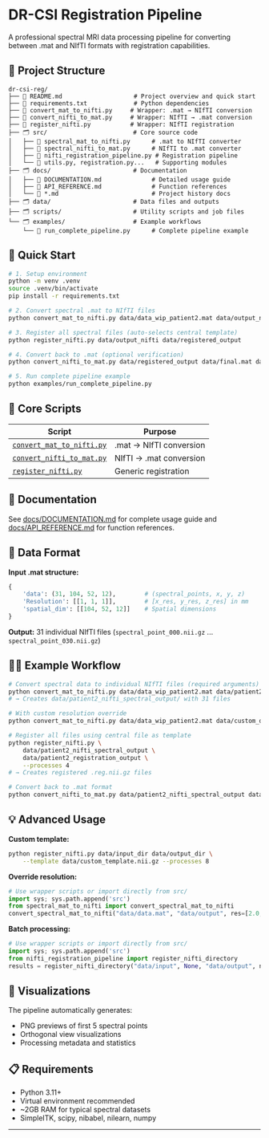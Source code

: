 # DR-CSI Registration Pipeline

A professional spectral MRI data processing pipeline for converting between .mat and NIfTI formats with registration capabilities.

## 📁 Project Structure

```
dr-csi-reg/
├── 📄 README.md                    # Project overview and quick start
├── 📄 requirements.txt             # Python dependencies
├── 📄 convert_mat_to_nifti.py     # Wrapper: .mat → NIfTI conversion
├── 📄 convert_nifti_to_mat.py     # Wrapper: NIfTI → .mat conversion  
├── 📄 register_nifti.py           # Wrapper: NIfTI registration
├── 🗂️ src/                        # Core source code
│   ├── 📄 spectral_mat_to_nifti.py      # .mat to NIfTI converter
│   ├── 📄 spectral_nifti_to_mat.py      # NIfTI to .mat converter
│   ├── 📄 nifti_registration_pipeline.py # Registration pipeline
│   └── 📄 utils.py, registration.py...   # Supporting modules
├── 🗂️ docs/                       # Documentation  
│   ├── 📄 DOCUMENTATION.md              # Detailed usage guide
│   ├── 📄 API_REFERENCE.md              # Function references
│   └── 📄 *.md                          # Project history docs
├── 🗂️ data/                       # Data files and outputs
├── 🗂️ scripts/                    # Utility scripts and job files
└── 🗂️ examples/                   # Example workflows
    └── 📄 run_complete_pipeline.py      # Complete pipeline example
```

## 🚀 Quick Start

```bash
# 1. Setup environment
python -m venv .venv
source .venv/bin/activate
pip install -r requirements.txt

# 2. Convert spectral .mat to NIfTI files
python convert_mat_to_nifti.py data/data_wip_patient2.mat data/output_nifti [--res x y z]

# 3. Register all spectral files (auto-selects central template)
python register_nifti.py data/output_nifti data/registered_output

# 4. Convert back to .mat (optional verification)
python convert_nifti_to_mat.py data/registered_output data/final.mat data/data_wip_patient2.mat

# 5. Run complete pipeline example
python examples/run_complete_pipeline.py
```

## 📁 Core Scripts

| Script | Purpose |
|--------|---------|
| [`convert_mat_to_nifti.py`](src/spectral_mat_to_nifti.py) | .mat → NIfTI conversion |
| [`convert_nifti_to_mat.py`](src/spectral_nifti_to_mat.py) | NIfTI → .mat conversion |
| [`register_nifti.py`](src/nifti_registration_pipeline.py) | Generic registration |

## 📖 Documentation

See [docs/DOCUMENTATION.md](docs/DOCUMENTATION.md) for complete usage guide and [docs/API_REFERENCE.md](docs/API_REFERENCE.md) for function references.

## 🔧 Data Format

**Input .mat structure:**
```python
{
    'data': (31, 104, 52, 12),        # (spectral_points, x, y, z)
    'Resolution': [[1, 1, 1]],        # [x_res, y_res, z_res] in mm
    'spatial_dim': [[104, 52, 12]]    # Spatial dimensions
}
```

**Output:** 31 individual NIfTI files (`spectral_point_000.nii.gz` ... `spectral_point_030.nii.gz`)

## 🏃‍♂️ Example Workflow

```bash
# Convert spectral data to individual NIfTI files (required arguments)
python convert_mat_to_nifti.py data/data_wip_patient2.mat data/patient2_nifti_spectral_output
# → Creates data/patient2_nifti_spectral_output/ with 31 files

# With custom resolution override
python convert_mat_to_nifti.py data/data_wip_patient2.mat data/custom_output/ --res 2.0 2.0 3.0

# Register all files using central file as template
python register_nifti.py \
    data/patient2_nifti_spectral_output \
    data/patient2_registration_output \
    --processes 4
# → Creates registered .reg.nii.gz files

# Convert back to .mat format
python convert_nifti_to_mat.py data/patient2_nifti_spectral_output data/reconstructed.mat data/data_wip_patient2.mat
```

## 💡 Advanced Usage

**Custom template:**
```bash
python register_nifti.py data/input_dir data/output_dir \
    --template data/custom_template.nii.gz --processes 8
```

**Override resolution:**
```python
# Use wrapper scripts or import directly from src/
import sys; sys.path.append('src')
from spectral_mat_to_nifti import convert_spectral_mat_to_nifti
convert_spectral_mat_to_nifti("data/data.mat", "data/output", res=[2.0, 2.0, 3.0])
```

**Batch processing:**
```python
# Use wrapper scripts or import directly from src/
import sys; sys.path.append('src')  
from nifti_registration_pipeline import register_nifti_directory
results = register_nifti_directory("data/input", None, "data/output", num_processes=12)
```

## 🎨 Visualizations

The pipeline automatically generates:
- PNG previews of first 5 spectral points
- Orthogonal view visualizations
- Processing metadata and statistics


## 📋 Requirements

- Python 3.11+
- Virtual environment recommended
- ~2GB RAM for typical spectral datasets
- SimpleITK, scipy, nibabel, nilearn, numpy

---
